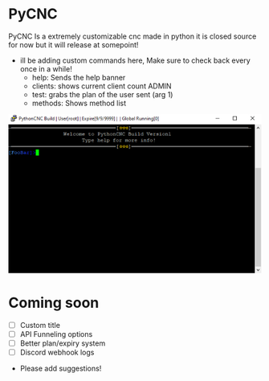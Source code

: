 # PyCNC
PyCNC Is a extremely customizable cnc made in python it is closed source for now but it will release at somepoint!
- ill be adding custom commands here, Make sure to check back every once in a while!
  - help: Sends the help banner
  - clients: shows current client count ADMIN
  - test: grabs the plan of the user sent (arg 1)
  - methods: Shows method list

![Screenshot](image.png)

# Coming soon
- [ ] Custom title
- [ ] API Funneling options
- [ ] Better plan/expiry system
- [ ] Discord webhook logs
- Please add suggestions!
